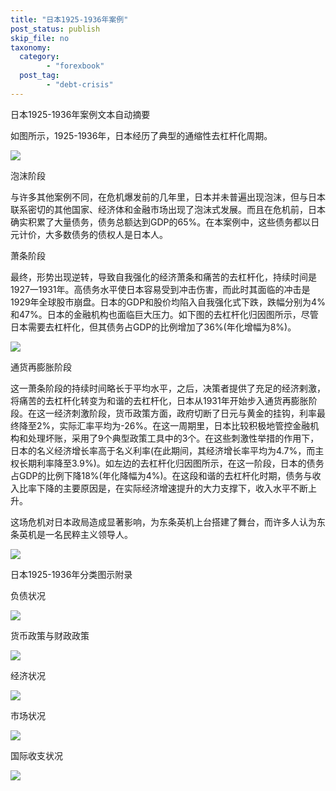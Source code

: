 ```yaml
---
title: "日本1925-1936年案例"
post_status: publish
skip_file: no
taxonomy:
  category:
        - "forexbook"
  post_tag:
        - "debt-crisis"
---
```


日本1925-1936年案例文本自动摘要

如图所示，1925-1936年，日本经历了典型的通缩性去杠杆化周期。

![](https://img.dgrhw.net/upload/images/forexbook/2020/08/31/104653169.jpg)

泡沫阶段

与许多其他案例不同，在危机爆发前的几年里，日本并未普遍出现泡沫，但与日本联系密切的其他国家、经济体和金融市场出现了泡沫式发展。而且在危机前，日本确实积累了大量债务，债务总额达到GDP的65%。在本案例中，这些债务都以日元计价，大多数债务的债权人是日本人。

萧条阶段

最终，形势出现逆转，导致自我强化的经济萧条和痛苦的去杠杆化，持续时间是1927一1931年。高债务水平使日本容易受到冲击伤害，而此时其面临的冲击是1929年全球股市崩盘。日本的GDP和股价均陷入自我强化式下跌，跌幅分别为4%和47%。日本的金融机构也面临巨大压力。如下图的去杠杆化归因图所示，尽管日本需要去杠杆化，但其债务占GDP的比例增加了36%(年化增幅为8%)。

![](https://img.dgrhw.net/upload/images/forexbook/2020/08/31/104737154.jpg)

通货再膨胀阶段

这一萧条阶段的持续时间略长于平均水平，之后，决策者提供了充足的经济剌激，将痛苦的去杠杆化转变为和谐的去杠杆化，日本从1931年开始步入通货再膨胀阶段。在这一经济刺激阶段，货币政策方面，政府切断了日元与黄金的挂钩，利率最终降至2%，实际汇率平均为-26%。在这一周期里，日本比较积极地管控金融机构和处理坏账，采用了9个典型政策工具中的3个。在这些刺激性举措的作用下，日本的名义经济增长率高于名义利率(在此期间，其经济增长率平均为4.7%，而主权长期利率降至3.9%)。如左边的去杠杆化归因图所示，在这一阶段，日本的债务占GDP的比例下降18%(年化降幅为4%)。在这段和谐的去杠杆化时期，债务与收入比率下降的主要原因是，在实际经济增速提升的大力支撑下，收入水平不断上升。

这场危机对日本政局造成显著影响，为东条英机上台搭建了舞台，而许多人认为东条英机是一名民粹主义领导人。

![](https://img.dgrhw.net/upload/images/forexbook/2020/08/31/104828856.jpg)

日本1925-1936年分类图示附录

负债状况

![](https://img.dgrhw.net/upload/images/forexbook/2020/07/21/154954935.png)

货币政策与财政政策

![](https://img.dgrhw.net/upload/images/forexbook/2020/07/21/155011466.png)

经济状况

![](https://img.dgrhw.net/upload/images/forexbook/2020/07/21/155030070.png)

市场状况

![](https://img.dgrhw.net/upload/images/forexbook/2020/07/21/155044607.png)

国际收支状况

![](https://img.dgrhw.net/upload/images/forexbook/2020/07/21/155101388.png)
